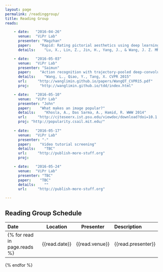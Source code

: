 ```yaml
---
layout: page
permalink: /readinggroup/
title: Reading Group
reads:

    - date:   "2016-04-26"
      venue:  "ViPr Lab"
      presenter: "Magzhan"
      paper:    "Rapid: Rating pictorial aesthetics using deep learning"
      details:    "Lu, X., Lin, Z., Jin, H., Yang, J., & Wang, J. Z. MM 2014"  

    - date:   "2016-05-03"
      venue:  "ViPr Lab"
      presenter: "Saimun"
      paper:    "Action recognition with trajectory-pooled deep-convolutional descriptors"
      details:    "Wang, L., Qiao, Y., Tang, X. CVPR 2015"
      url:     "http://wanglimin.github.io/papers/WangQT_CVPR15.pdf"
      proj:     "http://wanglimin.github.io/tdd/index.html"

    - date:   "2016-05-10"
      venue:  "ViPr Lab"
      presenter: "John"
      paper:    "What makes an image popular?"
      details:    "Khosla, A., Das Sarma, A., Hamid, R. WWW 2014"
      url:     "http://citeseerx.ist.psu.edu/viewdoc/download?doi=10.1.1.464.6890&rep=rep1&type=pdf"
	  proj: "http://popularity.csail.mit.edu/"
        
    - date:   "2016-05-17"
      venue:  "ViPr Lab"
      presenter: "-"
      paper:    "Video tutorial screening"
      details:    "TBC"
      url:     "http://publish-more-stuff.org"
      proj:	  

    - date:   "2016-05-24"
      venue:  "ViPr Lab"
      presenter: "TBC"
      paper:    "TBC"
      details:    ""
      url:     "http://publish-more-stuff.org"   

---
```


## Reading Group Schedule

| Date | Location | Presenter | Description |
|:-|:-:|:-:|:- 
{% for read in page.reads %}| {{read.date}} | {{read.venue}} | {{read.presenter}} | [{{read.paper}}]({{read.url}}){:target="_blank"}<br>{{read.details}} {% if read.proj.size %} <br>[Project page]({{read.proj}}){:target="_blank"} {% endif %} | 
{% endfor %}

